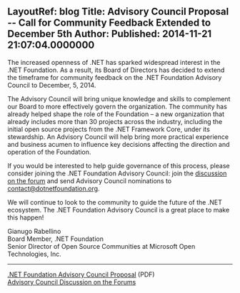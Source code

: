 LayoutRef: blog
Title: Advisory Council Proposal -- Call for Community Feedback Extended to December 5th
Author: 
Published: 2014-11-21 21:07:04.0000000
---
<p>The increased openness of .NET has sparked widespread interest in the .NET Foundation. As a result, its Board of Directors has decided to extend the timeframe for community feedback on the .NET Foundation Advisory Council to December, 5, 2014.</p>

<p>The Advisory Council will bring unique knowledge and skills to complement our Board to more effectively govern the organization. The community has already helped shape the role of the Foundation &ndash; a new organization that already includes more than 30 projects across the industry, including the initial open source projects from the .NET Framework Core, under its stewardship. An Advisory Council will help bring more practical experience and business acumen to influence key decisions affecting the direction and operation of the Foundation.</p>

<p>If you would be interested to help guide governance of this process, please consider joining the .NET Foundation Advisory Council: join the <a href="http://forums.dotnetfoundation.org/t/advisory-council-proposal/63">discussion on the forum</a>&nbsp;and send Advisory Council nominations to <a href="mailto:contact@dotnetfoundation.org">contact@dotnetfoundation.org</a>.</p>

<p>We will continue to look to the community to guide the future of the .NET ecosystem. The .NET Foundation Advisory Council is a great place to make this happen!</p>

<p>Gianugo Rabellino<br />Board Member, .NET Foundation<br />Senior Director of Open Source Communities at Microsoft Open Technologies, Inc.</p>

<hr />

<p><a href="https://www.dotnetfoundation.org/Media/Default/Documents/net-foundation-advisory-council-proposal.pdf">.NET Foundation Advisory Council Proposal</a> (PDF)<br /><a href="http://forums.dotnetfoundation.org/t/advisory-council-proposal/63">Advisory Council Discussion on the Forums</a></p>
